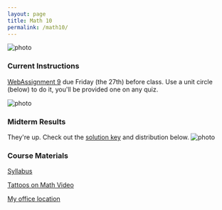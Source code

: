 ```yaml
---
layout: page
title: Math 10
permalink: /math10/
---
```


![photo](https://upload.wikimedia.org/wikipedia/commons/3/3b/Circle_cos_sin.gif)

### Current Instructions
[WebAssignment 9](http://www.webassign.net) due Friday (the 27th) before class. Use a unit circle (below) to do it, you'll be provided one on any quiz.

![photo](https://upload.wikimedia.org/wikipedia/commons/thumb/4/4c/Unit_circle_angles_color.svg/720px-Unit_circle_angles_color.svg.png)

### Midterm Results
They're up. Check out the [solution key](https://uvm.edu/~bfemery/math10midtermsoln.pdf) and distribution below.
![photo](https://uvm.edu/~bfemery/math10midtermgrades.png)
  
### Course Materials

[Syllabus](http://www.uvm.edu/~bfemery/Math10Syllabus.pdf)

[Tattoos on Math Video](https://www.youtube.com/watch?v=IxNb1WG_Ido)

[My office location](http://www.uvm.edu/~bfemery/math10/FarrellHallLocation.png)
